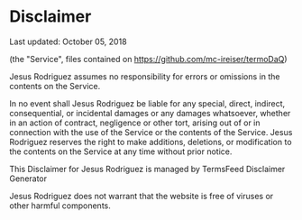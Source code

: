 # Disclaimer

Last updated: October 05, 2018

(the "Service", files contained on https://github.com/mc-ireiser/termoDaQ)

Jesus Rodriguez assumes no responsibility for errors or omissions in the contents on the Service.

In no event shall Jesus Rodriguez be liable for any special, direct, indirect, consequential, or incidental damages or any damages whatsoever, whether in an action of contract, negligence or other tort, arising out of or in connection with the use of the Service or the contents of the Service. Jesus Rodriguez reserves the right to make additions, deletions, or modification to the contents on the Service at any time without prior notice.

This Disclaimer for Jesus Rodriguez is managed by TermsFeed Disclaimer Generator

Jesus Rodriguez does not warrant that the website is free of viruses or other harmful components.